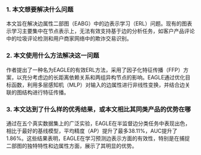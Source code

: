 ### 1. 本文想要解决什么问题
本文旨在解决边属性二部图（EABG）中的边表示学习（ERL）问题。现有的图表示学习主要集中在节点表示上，无法有效支持基于边的分析任务，如客户产品评论中的垃圾评论检测和用户商家网络中的欺诈交易识别。

### 2. 本文使用什么方法解决这一问题
作者提出了一种名为EAGLE的有效ERL方法，采用了因子化特征传播（FFP）方案，以充分考虑边的长距离依赖关系和两组异构节点的影响。EAGLE通过优化目标函数，利用多层感知机（MLP）对输入的边属性进行非线性变换，并结合边关联的图结构进行特征传播。

### 3. 本文达到了什么样的优秀结果，或本文相比其同类产品的优势在哪
通过在五个真实数据集上的广泛实验，EAGLE在半监督边分类任务中表现出色，相比于最好的基线模型，平均精度（AP）提升了最多38.11%，AUC提升了1.86%。这些结果表明，EAGLE在学习预测边表示方面的有效性，特别是在捕捉二部图的独特特性和边属性方面，展示了其明显的优势。